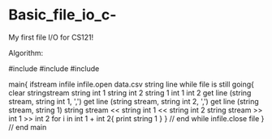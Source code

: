 # Basic_file_io_c-
My first file I/O for CS121!

Algorithm:

#include <fstream>
#include <stringstream>
#include <iostream>

main{
    ifstream infile
    infile.open data.csv
    string line
    while file is still going{
        clear stringstream
        string int 1
        string int 2
        string 1
        int 1
        int 2
        get line (string stream, string int 1, ',')
        get line (string stream, string int 2, ',')
        get line (string stream, string 1)
        string stream << string int 1 << string int 2
        string stream >> int 1 >> int 2
        for i in int 1 + int 2{
            print string 1
        }
    } // end while
    infile.close file
} // end main
